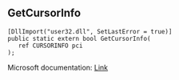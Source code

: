 ## GetCursorInfo

```
[DllImport("user32.dll", SetLastError = true)]
public static extern bool GetCursorInfo(
   ref CURSORINFO pci
);
```

Microsoft documentation: [Link](https://docs.microsoft.com/en-us/windows/win32/api/winuser/nf-winuser-getcursorinfo)
